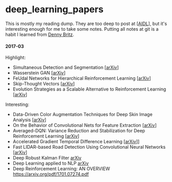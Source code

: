 # deep_learning_papers

This is mostly my reading dump. They are too deep to post at
[[AIDL](https://www.facebook.com/groups/DeepNetGroup/)], but it's
interesting enough for me to take some notes.  Putting all notes
at git is a habit I learned from [Denny Britz](https://github.com/dennybritz/deeplearning-papernotes). 

#### 2017-03
Highlight:
- Simultaneous Detection and Segmentation [[arXiv](https://biomedicalcomputervision.uniandes.edu.co/images/webpage/publications/hagm_eccv2014.pdf)]
- Wasserstein GAN [[arXiv](https://arxiv.org/abs/1701.07875)]
- FeUdal Networks for Hierarchical Reinforcement Learning [[arXiv](https://arxiv.org/pdf/1703.01161/)]
- Skip-Thought Vectors [[arXiv](https://papers.nips.cc/paper/5950-skip-thought-vectors.pdf)]
- Evolution Strategies as a Scalable Alternative to Reinforcement Learning [[arXiv](https://arxiv.org/pdf/1703.03864.pdf)]

Interesting:
- Data-Driven Color Augmentation Techniques for Deep Skin Image Analysis [[arXiv](https://arxiv.org/abs/1703.03702)]
- On the Behavior of Convolutional Nets for Feature Extraction [[arXiv](https://arxiv.org/abs/1703.01127)]
- Averaged-DQN: Variance Reduction and Stabilization for Deep Reinforcement Learning [[arXiv](https://arxiv.org/abs/1611.01929)]
- Accelerated Gradient Temporal Difference Learning [[arXiv](https://arxiv.org/abs/1611.09328)]]
- Fast LIDAR-based Road Detection Using Convolutional Neural Networks [[arXiv](https://arxiv.org/abs/1703.03613)]
- Deep Robust Kalman Filter [arXiv](https://arxiv.org/abs/1703.02310)
- Deep Learning applied to NLP [arXiv](https://arxiv.org/pdf/1703.03091)
- Deep Reinforcement Learning: AN OVERVIEW https://arxiv.org/pdf/1701.07274.pdf

